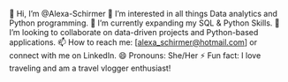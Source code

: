 👋 Hi, I’m @Alexa-Schirmer
👀 I’m interested in all things Data analytics and Python programming.
🌱 I’m currently expanding my SQL & Python Skills.
💞️ I’m looking to collaborate on data-driven projects and Python-based applications.
📫 How to reach me: [alexa_schirmer@hotmail.com] or connect with me on LinkedIn.
😄 Pronouns: She/Her
⚡ Fun fact: I love traveling and am a travel vlogger enthusiast!

<!---
Alexa-Schirmer/Alexa-Schirmer is a ✨ special ✨ repository because its `README.md` (this file) appears on your GitHub profile.
You can click the Preview link to take a look at your changes.
--->
